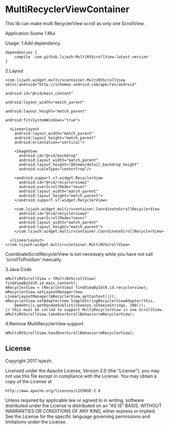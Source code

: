 MultiRecyclerViewContainer
===================================

This lib can make multi RecyclerView scroll as only one ScrollView.

Application Scene
1.Mul

Usage:
1.Add dependency.
```
dependencies {
    compile 'com.github.lsjwzh:MultiRVScrollView:latest-version'
}
```
2.Layout
```
<com.lsjwzh.widget.multirvcontainer.MultiRVScrollView xmlns:android="http://schemas.android.com/apk/res/android"
                                                      android:id="@+id/main_content"
                                                      android:layout_width="match_parent"
                                                      android:layout_height="match_parent"
                                                      android:fitsSystemWindows="true">

  <LinearLayout
    android:layout_width="match_parent"
    android:layout_height="match_parent"
    android:orientation="vertical">

    <ImageView
      android:id="@+id/backdrop"
      android:layout_width="match_parent"
      android:layout_height="@dimen/detail_backdrop_height"
      android:scaleType="centerCrop"/>

    <android.support.v7.widget.RecyclerView
      android:id="@+id/recyclerview1"
      android:overScrollMode="never"
      android:layout_width="match_parent"
      android:layout_height="match_parent">
    </android.support.v7.widget.RecyclerView>

    <com.lsjwzh.widget.multirvcontainer.CoordinateScrollRecyclerView
      android:id="@+id/recyclerview2"
      android:overScrollMode="never"
      android:layout_width="match_parent"
      android:layout_height="match_parent">
    </com.lsjwzh.widget.multirvcontainer.CoordinateScrollRecyclerView>

  </LinearLayout>
</com.lsjwzh.widget.multirvcontainer.MultiRVScrollView>
```

CoordinateScrollRecyclerView is not necessary while you have not call 'scrollToPosition' manually.

3.Java Code

    mMultiRVScrollView = (MultiRVScrollView) findViewById(R.id.main_content);
    mRecyclerView = (RecyclerView) findViewById(R.id.recyclerview);
    mRecyclerView.setLayoutManager(new LinearLayoutManager(mRecyclerView.getContext()));
    mRecyclerView.setAdapter(new SimpleStringRecyclerViewAdapter(this,
        DemoUtils.getRandomSublist(Cheeses.sCheeseStrings, 200)));
    // this must be called to support MultiRecyclerView in one ScrollView.
    mMultiRVScrollView.takeOverScrollBehavior(mRecyclerView);

4.Remove MultiRecyclerView support

    mMultiRVScrollView.handOverScrollBehavior(mRecyclerView);


License
-------

Copyright 2017 lsjwzh.

Licensed under the Apache License, Version 2.0 (the "License");
you may not use this file except in compliance with the License.
You may obtain a copy of the License at

    http://www.apache.org/licenses/LICENSE-2.0

Unless required by applicable law or agreed to in writing, software
distributed under the License is distributed on an "AS IS" BASIS,
WITHOUT WARRANTIES OR CONDITIONS OF ANY KIND, either express or implied.
See the License for the specific language governing permissions and
limitations under the License.
